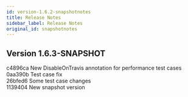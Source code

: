 ```yaml
---
id: version-1.6.2-snapshotnotes
title: Release Notes
sidebar_label: Release Notes
original_id: snapshotnotes
---
```


## Version 1.6.3-SNAPSHOT
c4896ca New DisableOnTravis annotation for performance test cases</br>
0aa390b Test case fix</br>
26bfed6 Some test case changes</br>
1139404 New snapshot version</br>